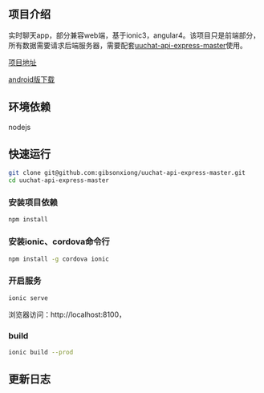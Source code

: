 ## 项目介绍

实时聊天app，部分兼容web端，基于ionic3，angular4。该项目只是前端部分，所有数据需要请求后端服务器，需要配套[uuchat-api-express-master](https://github.com/gibsonxiong/uuchat-api-express-master)使用。

[项目地址](http://116.62.69.218/)

[android版下载](http://116.62.69.218/uuchat.apk)

## 环境依赖

nodejs 

## 快速运行


```bash
git clone git@github.com:gibsonxiong/uuchat-api-express-master.git
cd uuchat-api-express-master
```

### 安装项目依赖
```bash
npm install
```

### 安装ionic、cordova命令行

```bash
npm install -g cordova ionic
```

### 开启服务

```bash
ionic serve
```
浏览器访问：http://localhost:8100，

### build

```bash
ionic build --prod
```

## 更新日志

